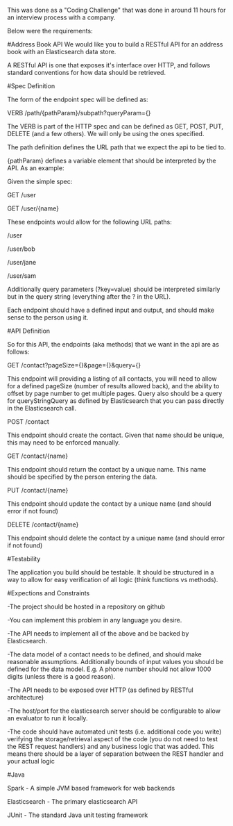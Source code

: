 This was done as a "Coding Challenge" that was done in around 11 hours for an interview process with a company.

Below were the requirements:

#Address Book API
We would like you to build a RESTful API for an address book with an Elasticsearch data store.  

A RESTful API is one that exposes it's interface over HTTP, and follows standard conventions for how data should be retrieved.

#Spec Definition

The form of the endpoint spec will be defined as:

VERB /path/{pathParam}/subpath?queryParam={}

The VERB is part of the HTTP spec and can be defined as GET, POST, PUT, DELETE (and a few others).  We will only be using the ones specified.

The path definition defines the URL path that we expect the api to be tied to.  

{pathParam} defines a variable element that should be interpreted by the API.  As an example:

Given the simple spec:

GET /user

GET /user/{name}

These endpoints would allow for the following URL paths:

/user

/user/bob

/user/jane

/user/sam

Additionally query parameters (?key=value) should be interpreted similarly but in the query string (everything after the ? in the URL).

Each endpoint should have a defined input and output, and should make sense to the person using it.



#API Definition

So for this API, the endpoints (aka methods) that we want in the api are as follows:

GET /contact?pageSize={}&page={}&query={}

This endpoint will providing a listing of all contacts, you will need to allow for a defined pageSize (number of results allowed back), and the ability to offset by page number to get multiple pages. Query also should be a query for queryStringQuery as defined by Elasticsearch that you can pass directly in the Elasticsearch call.

POST /contact

This endpoint should create the contact.  Given that name should be unique, this may need to be enforced manually.  

GET /contact/{name}

This endpoint should return the contact by a unique name. This name should be specified by the person entering the data.  

PUT /contact/{name}

This endpoint should update the contact by a unique name (and should error if not found)

DELETE /contact/{name}

This endpoint should delete the contact by a unique name (and should error if not found)

#Testability

The application you build should be testable. It should be structured in a way to allow for easy verification of all logic (think functions vs methods).

#Expections and Constraints

-The project should be hosted in a repository on github

-You can implement this problem in any language you desire.

-The API needs to implement all of the above and be backed by Elasticsearch. 

-The data model of a contact needs to be defined, and should make reasonable assumptions.  Additionally bounds of input values you should be defined for the data model.  E.g. A phone number should not allow 1000 digits (unless there is a good reason).

-The API needs to be exposed over HTTP (as defined by RESTful architecture)

-The host/port for the elasticsearch server should be configurable to allow an evaluator to run it locally.

-The code should have automated unit tests (i.e. additional code you write) verifying the storage/retrieval aspect of the code (you do not need to test the REST request handlers) and any business logic that was added.  This means there should be a layer of separation between the REST handler and your actual logic


#Java 

Spark - A simple JVM based framework for web backends

Elasticsearch - The primary elasticsearch API

JUnit - The standard Java unit testing framework






